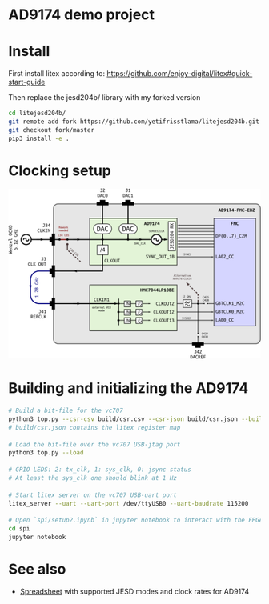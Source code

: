 # AD9174 demo project

# Install
  First install litex according to:
  https://github.com/enjoy-digital/litex#quick-start-guide

  Then replace the jesd204b/ library with my forked version

  ```bash
  cd litejesd204b/
  git remote add fork https://github.com/yetifrisstlama/litejesd204b.git
  git checkout fork/master
  pip3 install -e .
  ```

# Clocking setup
![clocking](doc/dac_clocking.png)

# Building and initializing the AD9174

```bash
# Build a bit-file for the vc707
python3 top.py --csr-csv build/csr.csv --csr-json build/csr.json --build
# build/csr.json contains the litex register map

# Load the bit-file over the vc707 USB-jtag port
python3 top.py --load

# GPIO LEDS: 2: tx_clk, 1: sys_clk, 0: jsync status
# At least the sys_clk one should blink at 1 Hz

# Start litex server on the vc707 USB-uart port
litex_server --uart --uart-port /dev/ttyUSB0 --uart-baudrate 115200

# Open `spi/setup2.ipynb` in jupyter notebook to interact with the FPGA
cd spi
jupyter notebook
```

# See also
  * [Spreadsheet](https://docs.google.com/spreadsheets/d/1F6s6cVM1Lo6IOUgZoq9xm0ueGYkePZFeD96N0-kPR9o/edit#gid=0) with supported JESD modes and clock rates for AD9174
